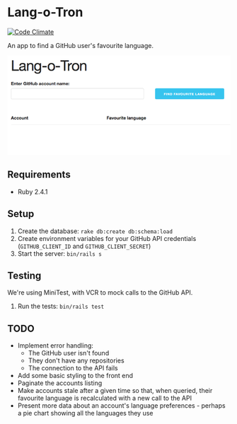 # Lang-o-Tron

[![Code Climate](https://codeclimate.com/github/sstarr/langotron/badges/gpa.svg)](https://codeclimate.com/github/sstarr/langotron)

An app to find a GitHub user's favourite language.

![Screen recording](screen_recording.gif)

## Requirements

- Ruby 2.4.1

## Setup

1. Create the database: `rake db:create db:schema:load`
2. Create environment variables for your GitHub API credentials (`GITHUB_CLIENT_ID` and `GITHUB_CLIENT_SECRET`)
3. Start the server: `bin/rails s`

## Testing

We're using MiniTest, with VCR to mock calls to the GitHub API.

1. Run the tests: `bin/rails test`

## TODO

- Implement error handling:
  - The GitHub user isn't found
  - They don't have any repositories
  - The connection to the API fails
- Add some basic styling to the front end
- Paginate the accounts listing
- Make accounts stale after a given time so that, when queried, their favourite language is recalculated with a new call to the API
- Present more data about an account's language preferences - perhaps a pie chart showing all the languages they use
